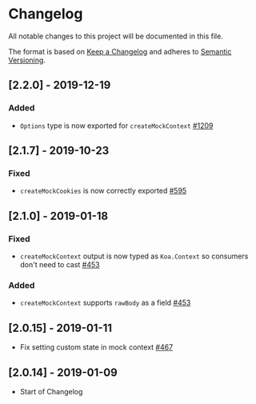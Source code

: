 # Changelog

All notable changes to this project will be documented in this file.

The format is based on [Keep a Changelog](http://keepachangelog.com/en/1.0.0/)
and adheres to [Semantic Versioning](http://semver.org/spec/v2.0.0.html).

<!-- ## [Unreleased] -->

## [2.2.0] - 2019-12-19

### Added

- `Options` type is now exported for `createMockContext` [#1209](https://github.com/Shopify/quilt/pull/1209)

## [2.1.7] - 2019-10-23

### Fixed

- `createMockCookies` is now correctly exported [#595](https://github.com/Shopify/quilt/pull/595)

## [2.1.0] - 2019-01-18

### Fixed

- `createMockContext` output is now typed as `Koa.Context` so consumers don't need to cast [#453](https://github.com/Shopify/quilt/pull/453)

### Added

- `createMockContext` supports `rawBody` as a field [#453](https://github.com/Shopify/quilt/pull/453)

## [2.0.15] - 2019-01-11

- Fix setting custom state in mock context [#467](https://github.com/Shopify/quilt/pull/467)

## [2.0.14] - 2019-01-09

- Start of Changelog
